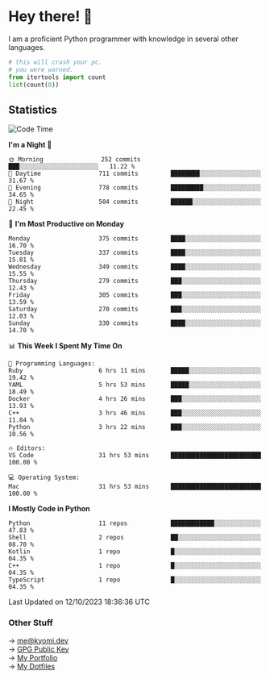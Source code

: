 # Hey there! 👋

I am a proficient Python programmer with knowledge in several other languages.

```py
# this will crash your pc.
# you were warned.
from itertools import count
list(count(0))
```

## Statistics
<!--START_SECTION:waka-->
![Code Time](http://img.shields.io/badge/Code%20Time-504%20hrs%2011%20mins-blue)

**I'm a Night 🦉** 

```text
🌞 Morning                252 commits         ███░░░░░░░░░░░░░░░░░░░░░░   11.22 % 
🌆 Daytime                711 commits         ████████░░░░░░░░░░░░░░░░░   31.67 % 
🌃 Evening                778 commits         █████████░░░░░░░░░░░░░░░░   34.65 % 
🌙 Night                  504 commits         ██████░░░░░░░░░░░░░░░░░░░   22.45 % 
```
📅 **I'm Most Productive on Monday** 

```text
Monday                   375 commits         ████░░░░░░░░░░░░░░░░░░░░░   16.70 % 
Tuesday                  337 commits         ████░░░░░░░░░░░░░░░░░░░░░   15.01 % 
Wednesday                349 commits         ████░░░░░░░░░░░░░░░░░░░░░   15.55 % 
Thursday                 279 commits         ███░░░░░░░░░░░░░░░░░░░░░░   12.43 % 
Friday                   305 commits         ███░░░░░░░░░░░░░░░░░░░░░░   13.59 % 
Saturday                 270 commits         ███░░░░░░░░░░░░░░░░░░░░░░   12.03 % 
Sunday                   330 commits         ████░░░░░░░░░░░░░░░░░░░░░   14.70 % 
```


📊 **This Week I Spent My Time On** 

```text
💬 Programming Languages: 
Ruby                     6 hrs 11 mins       █████░░░░░░░░░░░░░░░░░░░░   19.42 % 
YAML                     5 hrs 53 mins       █████░░░░░░░░░░░░░░░░░░░░   18.49 % 
Docker                   4 hrs 26 mins       ███░░░░░░░░░░░░░░░░░░░░░░   13.93 % 
C++                      3 hrs 46 mins       ███░░░░░░░░░░░░░░░░░░░░░░   11.84 % 
Python                   3 hrs 22 mins       ███░░░░░░░░░░░░░░░░░░░░░░   10.56 % 

🔥 Editors: 
VS Code                  31 hrs 53 mins      █████████████████████████   100.00 % 

💻 Operating System: 
Mac                      31 hrs 53 mins      █████████████████████████   100.00 % 
```

**I Mostly Code in Python** 

```text
Python                   11 repos            ████████████░░░░░░░░░░░░░   47.83 % 
Shell                    2 repos             ██░░░░░░░░░░░░░░░░░░░░░░░   08.70 % 
Kotlin                   1 repo              █░░░░░░░░░░░░░░░░░░░░░░░░   04.35 % 
C++                      1 repo              █░░░░░░░░░░░░░░░░░░░░░░░░   04.35 % 
TypeScript               1 repo              █░░░░░░░░░░░░░░░░░░░░░░░░   04.35 % 
```




 Last Updated on 12/10/2023 18:36:36 UTC
<!--END_SECTION:waka-->

### Other Stuff

→ [me@kyomi.dev](mailto:me@kyomi.dev)\
→ [GPG Public Key](https://github.com/bitterteriyaki.gpg)\
→ [My Portfolio](https://kyomi.dev)\
→ [My Dotfiles](https://github.com/bitterteriyaki/dotfiles)
